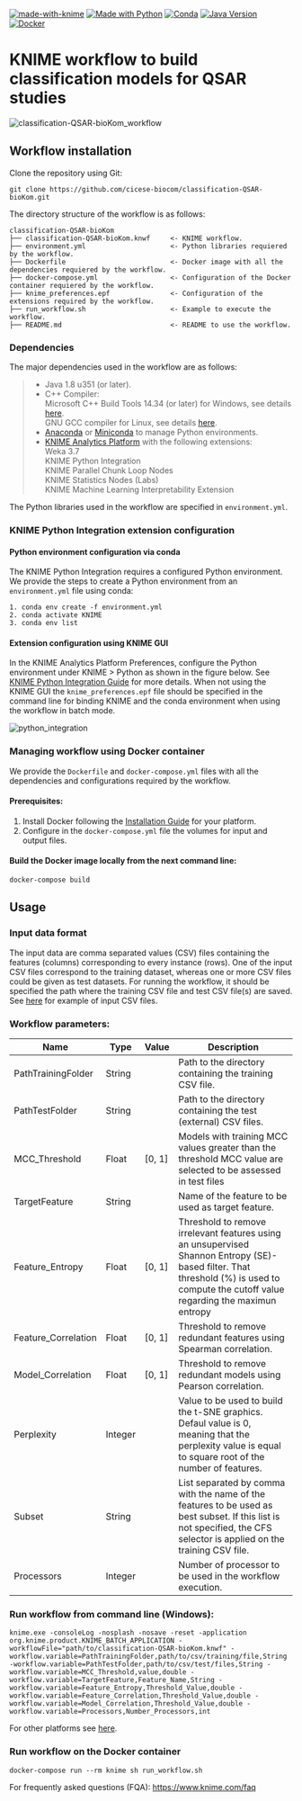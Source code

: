 [![made-with-knime](https://img.shields.io/badge/Made%20with-Knime-ffd700.svg)](https://www.knime.com/)
[![Made with Python](https://img.shields.io/badge/Python-=3.9-blue?logo=python&logoColor=white)](https://python.org "Go to Python homepage")
[![Conda](https://img.shields.io/badge/-conda-44A833?logo=anaconda&logoColor=FFFFFF&color=44A833)](https://docs.conda.io/en/latest/)
[![Java Version](https://img.shields.io/badge/Java->=1.8_u351-orange)](https://www.oracle.com/java/technologies/javase/8u351-relnotes.html)
[![Docker](https://badgen.net/badge/icon/docker?icon=docker&label)](https://www.docker.com/)

# KNIME workflow to build classification models for QSAR studies

![classification-QSAR-bioKom_workflow](https://github.com/cicese-biocom/classification-QSAR-bioKom/assets/136017848/a90dcaff-d1ee-4d66-88db-be5742c5fce6)

## **Workflow installation**
Clone the repository using Git:
```
git clone https://github.com/cicese-biocom/classification-QSAR-bioKom.git
```
The directory structure of the workflow is as follows:
```
classification-QSAR-bioKom
├── classification-QSAR-bioKom.knwf     <- KNIME workflow.
├── environment.yml                     <- Python libraries requiered by the workflow.
├── Dockerfile                          <- Docker image with all the dependencies requiered by the workflow. 
├── docker-compose.yml                  <- Configuration of the Docker container requiered by the workflow. 
├── knime_preferences.epf               <- Configuration of the extensions required by the workflow. 
├── run_workflow.sh                     <- Example to execute the workflow. 
├── README.md                           <- README to use the workflow. 
```

### **Dependencies**
The major dependencies used in the workflow are as follows:

> - Java 1.8 u351 (or later). </br>
> - C++ Compiler: </br>
	Microsoft C++ Build Tools 14.34 (or later) for Windows, see details [here](https://visualstudio.microsoft.com/visual-cpp-build-tools/).</br>
	GNU GCC compiler for Linux, see details [here](https://gcc.gnu.org/).	
> - [Anaconda](https://www.anaconda.com/) or [Miniconda](https://docs.conda.io/projects/miniconda/en/latest/) to manage Python environments.
> - [KNIME Analytics Platform](https://www.knime.com/) with the following extensions: </br>
	Weka 3.7</br>
	KNIME Python Integration</br>
	KNIME Parallel Chunk Loop Nodes</br>
	KNIME Statistics Nodes (Labs)</br>
	KNIME Machine Learning Interpretability Extension</br>

The Python libraries used in the workflow are specified in `environment.yml`.

### **KNIME Python Integration extension configuration**

#### **Python environment configuration via conda**
The KNIME Python Integration requires a configured Python environment. We provide the steps to create a Python environment from an `environment.yml` file using conda:
```
1. conda env create -f environment.yml
2. conda activate KNIME
3. conda env list
```

#### **Extension configuration using KNIME GUI**
In the KNIME Analytics Platform Preferences, configure the Python environment under KNIME > Python as shown in the figure below. 
See [KNIME Python Integration Guide](https://docs.knime.com/latest/python_installation_guide/#_introduction) for more details.
When not using the KNIME GUI the `knime_preferences.epf` file should be specified in the command line for binding KNIME 
and the conda environment when using the workflow in batch mode.


![python_integration](https://github.com/cicese-biocom/classification-QSAR-bioKom/assets/136017848/c442850c-4599-4d0b-8306-989a4963c631)

### **Managing workflow using Docker container**
We provide the `Dockerfile` and `docker-compose.yml` files with all the dependencies and configurations required by the workflow.
#### Prerequisites:
1. Install Docker following the [Installation Guide](https://docs.docker.com/engine/installation/) for your platform.
2. Configure in the `docker-compose.yml` file the volumes for input and output files.

#### Build the Docker image locally from the next command line:
```
docker-compose build
```

## **Usage**
### **Input data format**
The input data are comma separated values (CSV) files containing the features (columns) corresponding to every instance (rows). One of the input CSV files correspond to the training dataset, whereas one or more CSV files could be given
as test datasets. For running the workflow, it should be specified the path where the training CSV file and test CSV file(s) are saved. See [here](https://drive.google.com/file/d/1lBCmGVzCgowK5Jm42zz1hiPqMOpN8HMG/view?usp=sharing) for example of input CSV files.

### Workflow parameters:

|Name|Type|Value|Description|
|----|----|----|----|
|PathTrainingFolder|String||Path to the directory containing the training CSV file.|
|PathTestFolder|String||Path to the directory containing the test (external) CSV files.|
|MCC_Threshold|Float|[0, 1]|Models with training MCC values greater than the threshold MCC value are selected to be assessed in test files|
|TargetFeature|String||Name of the feature to be used as target feature.|
|Feature_Entropy|Float|[0, 1]|Threshold to remove irrelevant features using an unsupervised Shannon Entropy (SE)-based filter. That threshold (%) is used to compute the cutoff value regarding the maximun entropy|
|Feature_Correlation|Float|[0, 1]|Threshold to remove redundant features using Spearman correlation.|
|Model_Correlation|Float|[0, 1]|Threshold to remove redundant models using Pearson correlation.|
|Perplexity|Integer||Value to be used to build the t-SNE graphics. Defaul value is 0, meaning that the perplexity value is equal to square root of the number of features.|
|Subset|String||List separated by comma with the name of the features to be used as best subset. If this list is not specified, the CFS selector is applied on the training CSV file.|
|Processors|Integer||Number of processor to be used in the workflow execution.|

### Run workflow from command line (Windows):
```
knime.exe -consoleLog -nosplash -nosave -reset -application org.knime.product.KNIME_BATCH_APPLICATION -workflowFile="path/to/classification-QSAR-bioKom.knwf" -workflow.variable=PathTrainingFolder,path/to/csv/training/file,String -workflow.variable=PathTestFolder,path/to/csv/test/files,String -workflow.variable=MCC_Threshold,value,double -workflow.variable=TargetFeature,Feature_Name,String -workflow.variable=Feature_Entropy,Threshold_Value,double -workflow.variable=Feature_Correlation,Threshold_Value,double -workflow.variable=Model_Correlation,Threshold_Value,double -workflow.variable=Processors,Number_Processors,int 
```
For other platforms see [here](https://www.knime.com/faq#q12).

### **Run workflow on the Docker container**
```
docker-compose run --rm knime sh run_workflow.sh
```

For frequently asked questions (FQA): https://www.knime.com/faq

